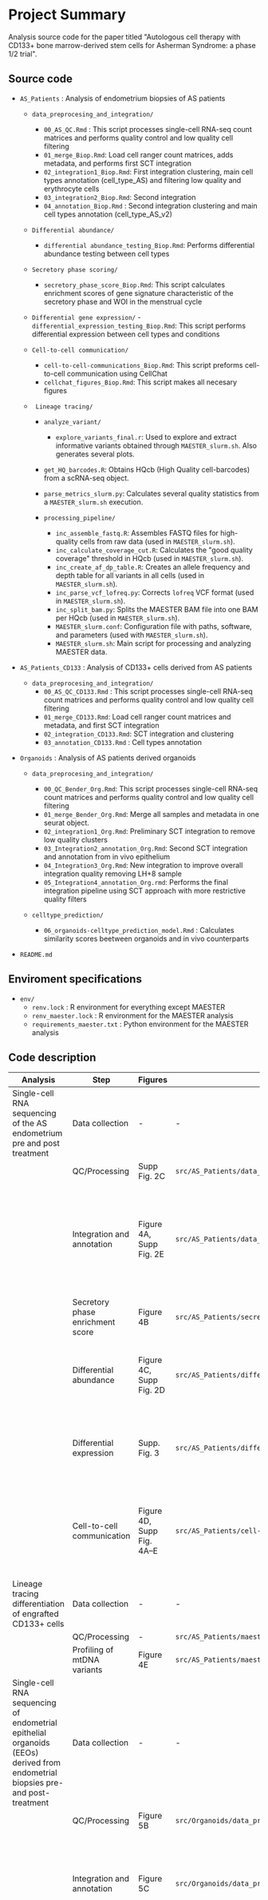 # Project Summary
Analysis source code for the paper titled "Autologous cell therapy with CD133+ bone marrow-derived stem cells for Asherman Syndrome: a phase 1/2 trial".

## Source code
- `AS_Patients` : Analysis of endometrium biopsies of AS patients

  - `data_preprocesing_and_integration/`
    - `00_AS_QC.Rmd` : This script processes single-cell RNA-seq count matrices and performs quality control and low quality cell filtering
    - `01_merge_Biop.Rmd`: Load cell ranger count matrices, adds metadata, and performs first SCT integration
    - `02_integration1_Biop.Rmd`: First integration clustering, main cell types annotation (cell_type_AS) and filtering low quality and erythrocyte cells 
    - `03_integration2_Biop.Rmd`: Second integration
    - `04_annotation_Biop.Rmd` : Second integration clustering and main cell types annotation (cell_type_AS_v2)

  - `Differential abundance/` 
    - `differential abundance_testing_Biop.Rmd`: Performs differential abundance testing between cell types

  - `Secretory phase scoring/` 
    - `secretory_phase_score_Biop.Rmd`: This script calculates enrichment scores of gene signature characteristic of the secretory phase and WOI in the menstrual cycle

  - `Differential gene expression/`
        - `differential_expression_testing_Biop.Rmd`: This script performs differential expression between cell types and conditions

  - `Cell-to-cell communication/`
      - `cell-to-cell-communications_Biop.Rmd`: This script preforms cell-to-cell communication using CellChat 
      - `cellchat_figures_Biop.Rmd`: This script makes all necesary figures 

  - ` Lineage tracing/`
    - `analyze_variant/`
      - `explore_variants_final.r`: Used to explore and extract informative variants obtained through `MAESTER_slurm.sh`. Also generates several plots.
    - `get_HQ_barcodes.R`: Obtains HQcb (High Quality cell-barcodes) from a scRNA-seq object.
    - `parse_metrics_slurm.py`: Calculates several quality statistics from a `MAESTER_slurm.sh` execution.

    - `processing_pipeline/`
      - `inc_assemble_fastq.R`: Assembles FASTQ files for high-quality cells from raw data (used in `MAESTER_slurm.sh`).
      - `inc_calculate_coverage_cut.R`: Calculates the "good quality coverage" threshold in HQcb (used in `MAESTER_slurm.sh`).
      - `inc_create_af_dp_table.R`: Creates an allele frequency and depth table for all variants in all cells (used in `MAESTER_slurm.sh`).
      - `inc_parse_vcf_lofreq.py`: Corrects `lofreq` VCF format (used in `MAESTER_slurm.sh`).
      - `inc_split_bam.py`: Splits the MAESTER BAM file into one BAM per HQcb (used in `MAESTER_slurm.sh`).
      - `MAESTER_slurm.conf`: Configuration file with paths, software, and parameters (used with `MAESTER_slurm.sh`).
      - `MAESTER_slurm.sh`: Main script for processing and analyzing MAESTER data.

- `AS_Patients_CD133` : Analysis of CD133+ cells derived from AS patients

  - `data_preprocesing_and_integration/`
    - `00_AS_QC_CD133.Rmd` : This script processes single-cell RNA-seq count matrices and performs quality control and low quality cell filtering
    - `01_merge_CD133.Rmd`: Load cell ranger count matrices and metadata, and first SCT integration
    - `02_integration_CD133.Rmd`: SCT integration and clustering
    - `03_annotation_CD133.Rmd` : Cell types annotation
    
- `Organoids` : Analysis of AS patients derived organoids

  - `data_preprocesing_and_integration/`
    - `00_QC_Bender_Org.Rmd`: This script processes single-cell RNA-seq count matrices and performs quality control and low quality cell filtering
    - `01_merge_Bender_Org.Rmd`: Merge all samples and metadata in one seurat object. 
    - `02_integration1_Org.Rmd`: Preliminary SCT integration to remove low quality clusters
    - `03_Integration2_annotation_Org.Rmd`: Second SCT integration and annotation from in vivo epithelium 
    - `04_Integration3_Org.Rmd`: New integration to improve overall integration quality removing LH+8 sample
    - `05_Integration4_annotation_Org.rmd`: Performs the final integration pipeline using SCT approach with more restrictive quality filters 

  - `celltype_prediction/`
    - `06_organoids-celltype_prediction_model.Rmd` : Calculates similarity scores beetween organoids and in vivo counterparts

- `README.md`

## Enviroment specifications
- `env/` 
  - `renv.lock` : R environment for everything except MAESTER
  - `renv_maester.lock` : R environment for the MAESTER analysis
  - `requirements_maester.txt` : Python environment for the MAESTER analysis
    	
## Code description

| Analysis                                                                                                                        | Step                             | Figures                   | Source Code                                               | Notes                                                                                     |
| ------------------------------------------------------------------------------------------------------------------------------- | -------------------------------- | ------------------------- | --------------------------------------------------------- | ----------------------------------------------------------------------------------------- |
| Single-cell RNA sequencing of the AS endometrium pre and post treatment                                                         | Data collection                  | -                         | -                                                         | -                                                                                         |
|                                                                                                                                 | QC/Processing                    | Supp Fig. 2C              | `src/AS_Patients/data_preprocesing_and_integration`       | -                                                                                         |
|                                                                                                                                 | Integration and annotation       | Figure 4A, Supp Fig. 2E   | `src/AS_Patients/data_preprocesing_and_integration`       | Extended and cell type markers adapted from Santamaria X et al. Nat Commun 14:5890 (2023) |
|                                                                                                                                 | Secretory phase enrichment score | Figure 4B                 | `src/AS_Patients/secretory_phase_score`                   | -                                                                                         |
|                                                                                                                                 | Differential abundance           | Figure 4C, Supp Fig. 2D   | `src/AS_Patients/differential_abundance`                  | Extended from Santamaria X et al. Nat Commun 14:5890 (2023)                               |
|                                                                                                                                 | Differential expression          | Supp. Fig. 3              | `src/AS_Patients/differential_expression`                 | Extended from Santamaria X et al. Nat Commun 14:5890 (2023)                               |
|                                                                                                                                 | Cell-to-cell communication       | Figure 4D, Supp Fig. 4A–E | `src/AS_Patients/cell-to-cell_communication`              | CellChat settings adapted from Santamaria X et al. Nat Commun 14:5890 (2023).             |
| Lineage tracing differentiation of engrafted CD133+ cells                                                                       | Data collection                  | -                         | -                                                         | -                                                                                         |
|                                                                                                                                 | QC/Processing                    | -                         | `src/AS_Patients/maester/processing_pipeline`             | -                                                                                         |
|                                                                                                                                 | Profiling of mtDNA variants      | Figure 4E                 | `src/AS_Patients/maester/analyze_variants`                | -                                                                                         |
| Single-cell RNA sequencing of endometrial epithelial organoids (EEOs) derived from endometrial biopsies pre- and post-treatment | Data collection                  | -                         | -                                                         | -                                                                                         |
|                                                                                                                                 | QC/Processing                    | Figure 5B                 | `src/Organoids/data_preprocesing_and_integration`         | -                                                                                         |
|                                                                                                                                 | Integration and annotation       | Figure 5C                 | `src/Organoids/data_preprocesing_and_integration`         | Extended and cell type markers adapted from Santamaria X et al. Nat Commun 14:5890        |
|                                                                                                                                 | Differential abundance           | -                         | `src/Organoids/differential_abundance`                    | Extended from Santamaria X et al. Nat Commun 14:5890 (2023).                              |
| scRNA-seq profiling of the CD133+ product                                                                                       | Data collection                  | -                         | -                                                         | -                                                                                         |
|                                                                                                                                 | QC/Processing                    | -                         | `src/AS_Patients_CD133/data_preprocesing_and_integration` | -                                                                                         |
|                                                                                                                                 | Integration and annotation       | Supp Fig. 2B              | `src/AS_Patients_CD133/data_preprocesing_and_integration` | -                                                                                         |

